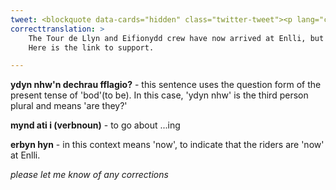 ```yaml
---
tweet: <blockquote data-cards="hidden" class="twitter-tweet"><p lang="cy" dir="ltr">Mae criw y Tour de Llyn ac Eifionydd wedi cyrraedd Enlli erbyn hyn, ond ydyn nhw&#39;n dechrau fflagio...? Diolch i chi am fynd ati i godi arian at <a href="https://twitter.com/hashtag/steddfod2022?src=hash&amp;ref_src=twsrc%5Etfw">#steddfod2022</a> mewn ffordd mor egnïol! Dyma&#39;r ddolen i gefnogi - <a href="https://t.co/o37B3RCTe6">https://t.co/o37B3RCTe6</a> <a href="https://t.co/0pYYm9coEB">pic.twitter.com/0pYYm9coEB</a></p>&mdash; eisteddfod (@eisteddfod) <a href="https://twitter.com/eisteddfod/status/1292104533926195201?ref_src=twsrc%5Etfw">August 8, 2020</a></blockquote> <script async src="https://platform.twitter.com/widgets.js" charset="utf-8"></script>
correcttranslation: >
    The Tour de Llyn and Eifionydd crew have now arrived at Enlli, but are they starting to flag...? Thank you for raising money for #steddfod2022 in such an energetic way!
    Here is the link to support.

---
```


**ydyn nhw'n dechrau fflagio?** - this sentence uses the question form of the present tense of 'bod'(to be). In this case, 'ydyn nhw' is the third person plural and means 'are they?'

**mynd ati i (verbnoun)** - to go about ...ing

**erbyn hyn** - in this context means 'now', to indicate that the riders are 'now' at Enlli.


*please let me know of any corrections*